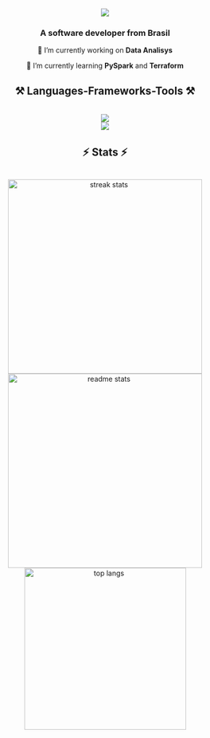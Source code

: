 <h1 align="center">
    <img src="https://readme-typing-svg.herokuapp.com/?font=Righteous&size=35&center=true&vCenter=true&width=500&height=70&duration=4000&lines=Hi+There!+👋;+I'm+Jéssica+Fedalto!;" />
</h1>

<h3 align="center">A software developer from Brasil</h3>

<div align="center">
 
 🔭 I’m currently working on **Data Analisys**
 
 🌱 I’m currently learning **PySpark** and **Terraform**

 </div>

 <h2 align="center">⚒️ Languages-Frameworks-Tools ⚒️</h2>
<br/>
<div align="center">
    <img src="https://skillicons.dev/icons?i=cpp,c,cs,python,javascript,mysql,react" />
    <br />
    <img src="https://skillicons.dev/icons?i=bootstrap,css,vscode,java,github,jest" />
</div>

<h2 align="center">⚡ Stats ⚡</h2>
<br>
<div align=center>
  <img width=390 src="https://github-readme-streak-stats.herokuapp.com/?user=jessifedalto&theme=react&hide_border=false&count_private=true&border_radius=10" alt="streak stats"/>
    <br />
  <img width=390 src="https://github-readme-stats.vercel.app/api?username=jessifedalto&theme=react&hide_border=false&show_icons=true&include_all_commits=false&count_private=true&border_radius=10" alt="readme stats" />
  <br/>
  <img width=325 align="center" src="https://github-readme-stats.vercel.app/api/top-langs/?username=jessifedalto&hide=HTML&langs_count=8&layout=compact&theme=react&border_radius=10&include_all_commits=false&count_private=false&size_weight=0.5&count_weight=0.5&exclude_repo=github-readme-stats" alt="top langs" />
</div>
